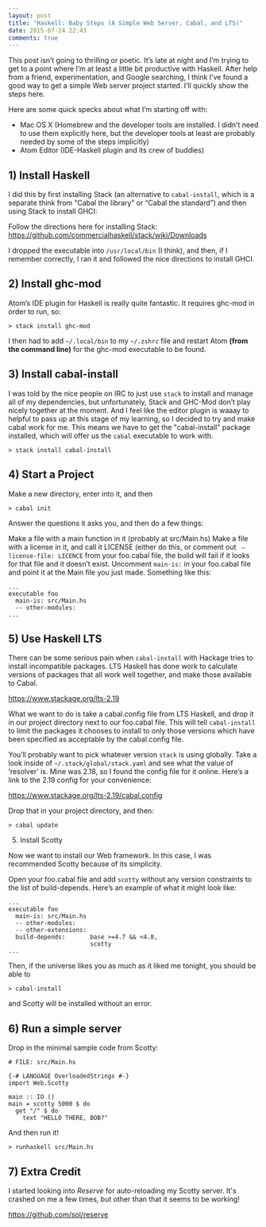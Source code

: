 ```yaml
---
layout: post
title: "Haskell: Baby Steps (A Simple Web Server, Cabal, and LTS)"
date: 2015-07-24 22:43
comments: true
---
```


This post isn’t going to thrilling or poetic. It’s late at night and I’m trying to get to a point where I’m at least a little bit productive with Haskell. After help from a friend, experimentation, and Google searching, I think I’ve found a good way to get a simple Web server project started. I’ll quickly show the steps here.

Here are some quick specks about what I’m starting off with:

- Mac OS X (Homebrew and the developer tools are installed. I didn’t need to use them explicitly here, but the developer tools at least are probably needed by some of the steps implicitly)
- Atom Editor (IDE-Haskell plugin and its crew of buddies)

## 1) Install Haskell

I did this by first installing Stack (an alternative to `cabal-install`, which is a separate think from “Cabal the library” or “Cabal the standard”) and then using Stack to install GHCI:

Follow the directions here for installing Stack: https://github.com/commercialhaskell/stack/wiki/Downloads

I dropped the executable into `/usr/local/bin` (I think), and then, if I remember correctly, I ran it and followed the nice directions to install GHCI.

## 2) Install ghc-mod

Atom’s IDE plugin for Haskell is really quite fantastic. It requires ghc-mod in order to run, so:

`> stack install ghc-mod`

I then had to add `~/.local/bin` to my `~/.zshrc` file and restart Atom **(from the command line)** for the ghc-mod executable to be found.

## 3) Install cabal-install

I was told by the nice people on IRC to just use `stack` to install and manage all of my dependencies, but unfortunately, Stack and GHC-Mod don’t play nicely together at the moment. And I feel like the editor plugin is waaay to helpful to pass up at this stage of my learning, so I decided to try and make cabal work for me. This means we have to get the "cabal-install" package installed, which will offer us the `cabal` executable to work with.

`> stack install cabal-install`

## 4) Start a Project

Make a new directory, enter into it, and then

`> cabal init`

Answer the questions it asks you, and then do a few things:

Make a file with a main function in it (probably at src/Main.hs)
Make a file with a license in it, and call it LICENSE (either do this, or comment out ` — license-file: LICENCE` from your foo.cabal file, the build will fail if it looks for that file and it doesn’t exist.
Uncomment `main-is:` in your foo.cabal file and point it at the Main file you just made. Something like this:

```
...
executable foo
  main-is: src/Main.hs
  -- other-modules:
...
```

## 5) Use Haskell LTS

There can be some serious pain when `cabal-install` with Hackage tries to install incompatible packages. LTS Haskell has done work to calculate versions of packages that all work well together, and make those available to Cabal.

https://www.stackage.org/lts-2.19

What we want to do is take a cabal.config file from LTS Haskell, and drop it in our project directory next to our foo.cabal file. This will tell `cabal-install` to limit the packages it chooses to install to only those versions which have been specified as acceptable by the cabal.config file.

You’ll probably want to pick whatever version `stack` is using globally. Take a look inside of `~/.stack/global/stack.yaml` and see what the value of ‘resolver’ is. Mine was 2.18, so I found the config file for it online. Here’s a link to the 2.19 config for your convenience:

https://www.stackage.org/lts-2.19/cabal.config

Drop that in your project directory, and then:

`> cabal update`

5) Install Scotty

Now we want to install our Web framework. In this case, I was recommended Scotty because of its simplicity.

Open your foo.cabal file and add `scotty` without any version constraints to the list of build-depends. Here’s an example of what it might look like:

```
...
executable foo
  main-is: src/Main.hs
  -- other-modules:
  -- other-extensions:
  build-depends:       base >=4.7 && <4.8,
                       scotty
...
```

Then, if the universe likes you as much as it liked me tonight, you should be able to

`> cabal-install`

and Scotty will be installed without an error.

## 6) Run a simple server

Drop in the minimal sample code from Scotty:

```
# FILE: src/Main.hs

{-# LANGUAGE OverloadedStrings #-}
import Web.Scotty

main :: IO ()
main = scotty 5000 $ do
  get "/" $ do
    text "HELLO THERE, BOB?"

```

And then run it!

`> runhaskell src/Main.hs`

## 7) Extra Credit

I started looking into *Reserve* for auto-reloading my Scotty server. It's crashed on me a few
times, but other than that it seems to be working!

https://github.com/sol/reserve
